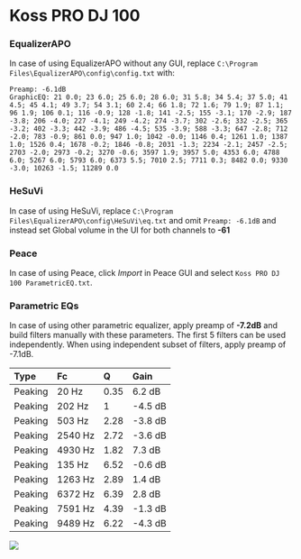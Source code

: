 # Koss PRO DJ 100

### EqualizerAPO
In case of using EqualizerAPO without any GUI, replace `C:\Program Files\EqualizerAPO\config\config.txt`
with:
```
Preamp: -6.1dB
GraphicEQ: 21 0.0; 23 6.0; 25 6.0; 28 6.0; 31 5.8; 34 5.4; 37 5.0; 41 4.5; 45 4.1; 49 3.7; 54 3.1; 60 2.4; 66 1.8; 72 1.6; 79 1.9; 87 1.1; 96 1.9; 106 0.1; 116 -0.9; 128 -1.8; 141 -2.5; 155 -3.1; 170 -2.9; 187 -3.8; 206 -4.0; 227 -4.1; 249 -4.2; 274 -3.7; 302 -2.6; 332 -2.5; 365 -3.2; 402 -3.3; 442 -3.9; 486 -4.5; 535 -3.9; 588 -3.3; 647 -2.8; 712 -2.0; 783 -0.9; 861 0.0; 947 1.0; 1042 -0.0; 1146 0.4; 1261 1.0; 1387 1.0; 1526 0.4; 1678 -0.2; 1846 -0.8; 2031 -1.3; 2234 -2.1; 2457 -2.5; 2703 -2.0; 2973 -0.2; 3270 -0.6; 3597 1.9; 3957 5.0; 4353 6.0; 4788 6.0; 5267 6.0; 5793 6.0; 6373 5.5; 7010 2.5; 7711 0.3; 8482 0.0; 9330 -3.0; 10263 -1.5; 11289 0.0
```

### HeSuVi
In case of using HeSuVi, replace `C:\Program Files\EqualizerAPO\config\HeSuVi\eq.txt` and omit `Preamp:
-6.1dB` and instead set Global volume in the UI for both channels to **-61**

### Peace
In case of using Peace, click *Import* in Peace GUI and select `Koss PRO DJ 100 ParametricEQ.txt`.

### Parametric EQs
In case of using other parametric equalizer, apply preamp of **-7.2dB** and build filters manually
with these parameters. The first 5 filters can be used independently.
When using independent subset of filters, apply preamp of -7.1dB.

| Type    | Fc      |    Q | Gain    |
|:--------|:--------|:-----|:--------|
| Peaking | 20 Hz   | 0.35 | 6.2 dB  |
| Peaking | 202 Hz  | 1    | -4.5 dB |
| Peaking | 503 Hz  | 2.28 | -3.8 dB |
| Peaking | 2540 Hz | 2.72 | -3.6 dB |
| Peaking | 4930 Hz | 1.82 | 7.3 dB  |
| Peaking | 135 Hz  | 6.52 | -0.6 dB |
| Peaking | 1263 Hz | 2.89 | 1.4 dB  |
| Peaking | 6372 Hz | 6.39 | 2.8 dB  |
| Peaking | 7591 Hz | 4.39 | -1.3 dB |
| Peaking | 9489 Hz | 6.22 | -4.3 dB |

![](https://raw.githubusercontent.com/jaakkopasanen/AutoEq/master/results/headphonecom/sbaf-serious/Koss%20PRO%20DJ%20100/Koss%20PRO%20DJ%20100.png)